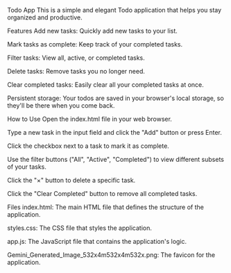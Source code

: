 Todo App
This is a simple and elegant Todo application that helps you stay organized and productive.

Features
Add new tasks: Quickly add new tasks to your list.

Mark tasks as complete: Keep track of your completed tasks.

Filter tasks: View all, active, or completed tasks.

Delete tasks: Remove tasks you no longer need.

Clear completed tasks: Easily clear all your completed tasks at once.

Persistent storage: Your todos are saved in your browser's local storage, so they'll be there when you come back.

How to Use
Open the index.html file in your web browser.

Type a new task in the input field and click the "Add" button or press Enter.

Click the checkbox next to a task to mark it as complete.

Use the filter buttons ("All", "Active", "Completed") to view different subsets of your tasks.

Click the "×" button to delete a specific task.

Click the "Clear Completed" button to remove all completed tasks.

Files
index.html: The main HTML file that defines the structure of the application.

styles.css: The CSS file that styles the application.

app.js: The JavaScript file that contains the application's logic.

Gemini_Generated_Image_532x4m532x4m532x.png: The favicon for the application.